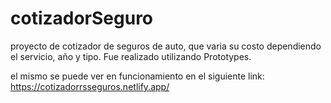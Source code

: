 # cotizadorSeguro

proyecto de cotizador de seguros de auto, que varia su costo dependiendo el servicio, año y tipo. Fue realizado utilizando Prototypes.

el mismo se puede ver en funcionamiento en el siguiente link: https://cotizadorrsseguros.netlify.app/
